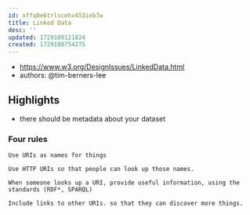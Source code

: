 ```yaml
---
id: xffq0e6trlscehv453ieb7w
title: Linked Data
desc: ''
updated: 1729109121824
created: 1729108754275
---
```


- https://www.w3.org/DesignIssues/LinkedData.html
- authors: @tim-berners-lee

## Highlights

- there should be metadata about your dataset

### Four rules



    Use URIs as names for things

    Use HTTP URIs so that people can look up those names.

    When someone looks up a URI, provide useful information, using the standards (RDF*, SPARQL)

    Include links to other URIs. so that they can discover more things.
